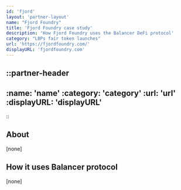 ```yaml
---
id: 'fjord'
layout: 'partner-layout'
name: "Fjord Foundry"
title: 'Fjord Foundry case study'
description: 'How Fjord Foundry uses the Balancer DeFi protocol'
category: "LBPs fair token launches"
url: 'https://fjordfoundry.com/'
displayURL: 'fjordfoundry.com'
---
```


::partner-header
---
:name: 'name'
:category: 'category'
:url: 'url'
:displayURL: 'displayURL'
---
::

## About

[none]

## How it uses Balancer protocol

[none]